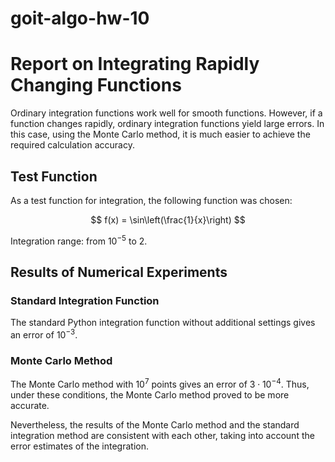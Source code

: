 # goit-algo-hw-10

# Report on Integrating Rapidly Changing Functions

Ordinary integration functions work well for smooth functions. However, if a function changes rapidly, ordinary integration functions yield large errors. In this case, using the Monte Carlo method, it is much easier to achieve the required calculation accuracy.

## Test Function

As a test function for integration, the following function was chosen:

$$
f(x) = \sin\left(\frac{1}{x}\right)
$$

Integration range: from $10^{-5}$ to 2.

## Results of Numerical Experiments

### Standard Integration Function

The standard Python integration function without additional settings gives an error of $10^{-3}$.

### Monte Carlo Method

The Monte Carlo method with $10^7$ points gives an error of $3 \cdot 10^{-4}$. Thus, under these conditions, the Monte Carlo method proved to be more accurate.

Nevertheless, the results of the Monte Carlo method and the standard integration method are consistent with each other, taking into account the error estimates of the integration.
